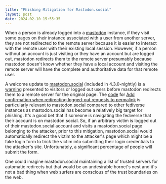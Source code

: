 ```yaml
---
title: "Phishing Mitigation for Mastodon.social"
layout: post
date: 2024-02-10 15:55:35
---
```

When a person is already logged into a [mastodon](https://en.wikipedia.org/wiki/Mastodon_(social_network)) instance, if they visit some pages on their instance associated with a user from another server, they are not redirected to the remote server because it is easier to interact with the remote user with their existing local session.  However, if a person without an account is just visiting or they have an account but are logged out, mastodon redirects them to the remote server presumably because mastodon doesn't know whether they have a local account and visiting the remote server will have the complete and authoritative data for that remote user.
 
A welcome update to [mastodon.social](https://mastodon.social) (included in 4.3.0-nightly) is a [warning](https://mastodon.social/@Gargron/111908524315478487) presented to visitors or logged out users before mastodon redirects them to a remote server for the original page.  The [code](https://github.com/mastodon/mastodon/commit/b19ae521b7d28a76e8e1d8da8157e051e9d8de6c) for [Add confirmation when redirecting logged-out requests to permalink](https://github.com/mastodon/mastodon/pull/27792) is particularly relevant to mastodon.social compared to other fediverse instances as mastodon.social has become a relatively big target for phishing.  It's a good bet that if someone is navigating the fediverse that their account is on mastodon.social.  So, if an arbitrary victim is logged out of their mastodon.social account and visits a mastodon.social page belonging to the attacker, prior to this mitigation, mastodon.social would automatically redirect the victim to the attacker's page which might be a fake login form to trick the victim into submitting their login credentials to the attacker's site.  Unfortunately, a significant percentage of people will submit the form.

One could imagine mastodon.social maintaining a list of trusted servers for automatic redirects but that would be an undesirable hornet's nest and it's not a bad thing when web surfers are conscious of the trust boundaries on the web.
